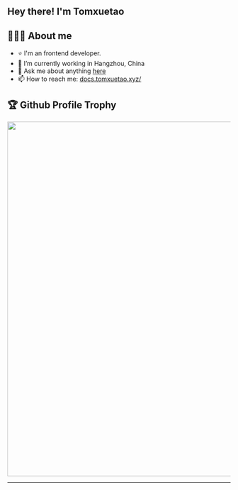 ## Hey there! I'm Tomxuetao

## 👨🏻‍💻 About me
- ⭐ I'm an frontend developer.
- 🔭 I’m currently working in Hangzhou, China
- 💬 Ask me about anything [here](https://github.com/Tomxuetao/Tomxuetao/issues)
- 📫 How to reach me: [docs.tomxuetao.xyz/](https://docs.tomxuetao.xyz/)

## 🏆 Github Profile Trophy

<a href="https://github.com/ryo-ma/github-profile-trophy">
  <img width=800 src="https://github-profile-trophy.vercel.app/?username=Tomxuetao&row=1&theme=flat&no-frame=true" alt=""/>
</a>

---
